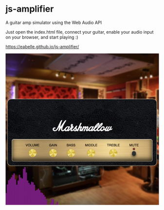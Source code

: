 # js-amplifier
A guitar amp simulator using the Web Audio API

Just open the index.html file, connect your guitar, enable your audio input on your browser, and start playing :)

https://eabelle.github.io/js-amplifier/

![Sample app image - Marshmallow Amplifier](./img/sample.png)
